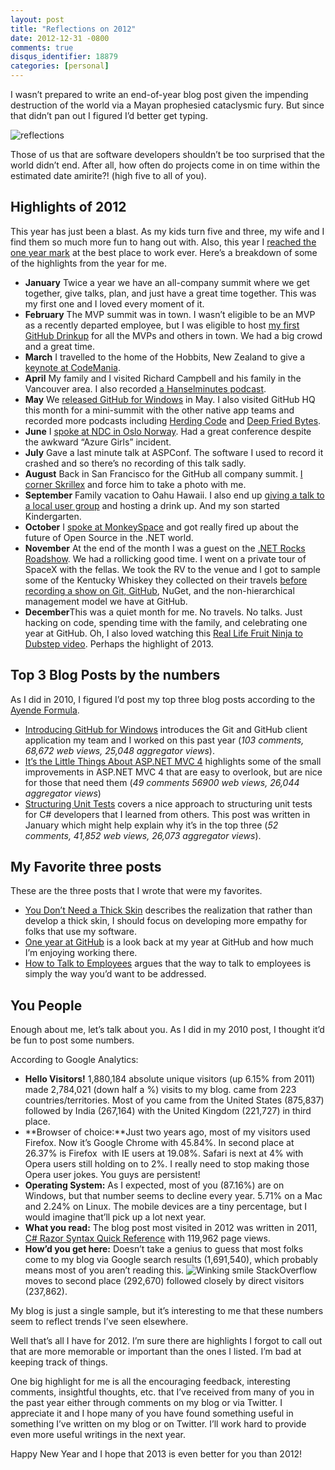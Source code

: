 ```yaml
---
layout: post
title: "Reflections on 2012"
date: 2012-12-31 -0800
comments: true
disqus_identifier: 18879
categories: [personal]
---
```

I wasn’t prepared to write an end-of-year blog post given the impending
destruction of the world via a Mayan prophesied cataclysmic fury. But
since that didn’t pan out I figured I’d better get typing.

![reflections](http://haacked.com/images/haacked_com/Windows-Live-Writer/Reflections-on-2012_104D6/reflections_3.gif "reflections")

Those of us that are software developers shouldn’t be too surprised that
the world didn’t end. After all, how often do projects come in on time
within the estimated date amirite?! (high five to all of you).

Highlights of 2012
------------------

This year has just been a blast. As my kids turn five and three, my wife
and I find them so much more fun to hang out with. Also, this year I
[reached the one year
mark](http://haacked.com/archive/2012/12/07/one-year-at-github.aspx "One year at GitHub")
at the best place to work ever. Here’s a breakdown of some of the
highlights from the year for me.

-   **January** Twice a year we have an all-company summit where we get
    together, give talks, plan, and just have a great time together.
    This was my first one and I loved every moment of it.
-   **February** The MVP summit was in town. I wasn’t eligible to be an
    MVP as a recently departed employee, but I was eligible to host [my
    first GitHub
    Drinkup](http://haacked.com/archive/2012/02/23/github-drinkup-mvp-edition.aspx "GitHub Drinkp")
    for all the MVPs and others in town. We had a big crowd and a great
    time.
-   **March** I travelled to the home of the Hobbits, New Zealand to
    give a [keynote at
    CodeMania](http://haacked.com/archive/2012/08/27/codemania-love-to-code-keynote.aspx "Codemania keynote").
-   **April** My family and I visited Richard Campbell and his family in
    the Vancouver area. I also recorded [a Hanselminutes
    podcast](http://www.hanselminutes.com/312/aspnet-mvc-and-open-source-with-phil-haack "ASP.NET MVC and open source").
-   **May** We [released GitHub for
    Windows](http://haacked.com/archive/2012/05/21/introducing-github-for-windows.aspx "GitHub for Windows")
    in May. I also visited GitHub HQ this month for a mini-summit with
    the other native app teams and recorded more podcasts including
    [Herding Code](http://herdingcode.com/?p=384 "Herding Code") and
    [Deep Fried
    Bytes](http://deepfriedbytes.com/podcast/episode-86-announcing-github-for-windows/ "Deep Fried Bytes").
-   **June** I [spoke at NDC in Oslo
    Norway](http://haacked.com/archive/2012/06/19/talks-on-github-and-nuget.aspx "Talks on GitHub and NuGet").
    Had a great conference despite the awkward “Azure Girls” incident.
-   **July** Gave a last minute talk at ASPConf. The software I used to
    record it crashed and so there’s no recording of this talk sadly.
-   **August** Back in San Francisco for the GitHub all company summit.
    [I corner Skrillex](http://instagram.com/p/OSIylNNL1r/ "Skrillex")
    and force him to take a photo with me.
-   **September** Family vacation to Oahu Hawaii. I also end up [giving
    a talk to a local user
    group](http://haacked.com/archive/2012/09/05/git-and-github-talk-in-hawaii.aspx "Git and GitHub talk in Hawaii")
    and hosting a drink up. And my son started Kindergarten.
-   **October** I [spoke at
    MonkeySpace](http://haacked.com/archive/2012/10/21/monkeyspace-dotnet-oss.aspx "MonkeySpace")
    and got really fired up about the future of Open Source in the .NET
    world.
-   **November** At the end of the month I was a guest on the [.NET
    Rocks
    Roadshow](http://haacked.com/archive/2012/11/28/in-los-angeles-this-friday-for-net-rocks-roadshow.aspx ".NET Rocks Roadshow").
    We had a rollicking good time. I went on a private tour of SpaceX
    with the fellas. We took the RV to the venue and I got to sample
    some of the Kentucky Whiskey they collected on their travels [before
    recording a show on Git,
    GitHub](http://www.dotnetrocks.com/default.aspx?showNum=831 "Show #831"),
    NuGet, and the non-hierarchical management model we have at GitHub.
-   **December**This was a quiet month for me. No travels. No talks.
    Just hacking on code, spending time with the family, and celebrating
    one year at GitHub. Oh, I also loved watching this [Real Life Fruit
    Ninja to Dubstep
    video](http://www.youtube.com/watch?v=w-llZmPPNwU "Fruit Ninja in Real Life to Dubstep").
    Perhaps the highlight of 2013.

Top 3 Blog Posts by the numbers
-------------------------------

As I did in 2010, I figured I’d post my top three blog posts according
to the [Ayende
Formula](http://ayende.com/Blog/archive/2007/03/09/Calculating-most-popular-posts-with-SubText.aspx "Ayende Formula").

-   [Introducing GitHub for
    Windows](http://haacked.com/archive/2012/05/21/introducing-github-for-windows.aspx "Introducing GitHub for Windows")
    introduces the Git and GitHub client application my team and I
    worked on this past year (*103 comments, 68,672 web views, 25,048
    aggregator views*).
-   [It’s the Little Things About ASP.NET MVC
    4](http://haacked.com/archive/2012/03/11/itrsquos-the-little-things-about-asp-net-mvc-4.aspx "ASP.NET MVC 4 highlights")
    highlights some of the small improvements in ASP.NET MVC 4 that are
    easy to overlook, but are nice for those that need them (*49
    comments 56900 web views, 26,044 aggregator views*)
-   [Structuring Unit
    Tests](http://haacked.com/archive/2012/01/01/structuring-unit-tests.aspx "Structuring unit tests.")
    covers a nice approach to structuring unit tests for C\# developers
    that I learned from others. This post was written in January which
    might help explain why it’s in the top three (*52 comments, 41,852
    web views, 26,073 aggregator views*).

My Favorite three posts
-----------------------

These are the three posts that I wrote that were my favorites.

-   [You Don’t Need a Thick
    Skin](http://haacked.com/archive/2012/12/17/you-do-not-need-a-thick-skin.aspx "You don't need a thick skin")
    describes the realization that rather than develop a thick skin, I
    should focus on developing more empathy for folks that use my
    software.
-   [One year at
    GitHub](http://haacked.com/archive/2012/12/07/one-year-at-github.aspx "One year at GitHub")
    is a look back at my year at GitHub and how much I’m enjoying
    working there.
-   [How to Talk to
    Employees](http://haacked.com/archive/2012/08/03/how-to-talk-to-employees.aspx "How to talk to employees")
    argues that the way to talk to employees is simply the way you’d
    want to be addressed.

You People
----------

Enough about me, let’s talk about you. As I did in my 2010 post, I
thought it’d be fun to post some numbers.

According to Google Analytics:

-   **Hello Visitors!** 1,880,184 absolute unique visitors (up 6.15%
    from 2011) made 2,784,021 (down half a %) visits to my blog. came
    from 223 countries/territories. Most of you came from the United
    States (875,837) followed by India (267,164) with the United Kingdom
    (221,727) in third place.
-   **Browser of choice:**Just two years ago, most of my visitors used
    Firefox. Now it’s Google Chrome with 45.84%. In second place at
    26.37% is Firefox  with IE users at 19.08%. Safari is next at 4%
    with Opera users still holding on to 2%. I really need to stop
    making those Opera user jokes. You guys are persistent!
-   **Operating System:** As I expected, most of you (87.16%) are on
    Windows, but that number seems to decline every year. 5.71% on a Mac
    and 2.24% on Linux. The mobile devices are a tiny percentage, but I
    would imagine that’ll pick up a lot next year.
-   **What you read:** The blog post most visited in 2012 was written in
    2011, [C\# Razor Syntax Quick
    Reference](http://haacked.com/archive/2011/01/06/razor-syntax-quick-reference.aspx "Razor Syntax Quick Reference")
    with 119,962 page views.
-   **How’d you get here:** Doesn’t take a genius to guess that most
    folks come to my blog via Google search results (1,691,540), which
    probably means most of you aren’t reading this. ![Winking
    smile](http://haacked.com/images/haacked_com/Windows-Live-Writer/Year-In-Review-2010-Edition_12A01/wlEmoticon-winkingsmile_2.png)
    StackOverflow moves to second place (292,670) followed closely by
    direct visitors (237,862).

My blog is just a single sample, but it’s interesting to me that these
numbers seem to reflect trends I’ve seen elsewhere.

Well that’s all I have for 2012. I’m sure there are highlights I forgot
to call out that are more memorable or important than the ones I listed.
I’m bad at keeping track of things.

One big highlight for me is all the encouraging feedback, interesting
comments, insightful thoughts, etc. that I’ve received from many of you
in the past year either through comments on my blog or via Twitter. I
appreciate it and I hope many of you have found something useful in
something I’ve written on my blog or on Twitter. I’ll work hard to
provide even more useful writings in the next year.

Happy New Year and I hope that 2013 is even better for you than 2012!


